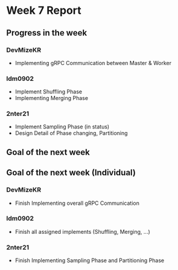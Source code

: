 # Week 7 Report

## Progress in the week

  
### DevMizeKR
- Implementing gRPC Communication between Master & Worker

### ldm0902
- Implement Shuffling Phase
- Implementing Merging Phase

### 2nter21
- Implement Sampling Phase (in status)
- Design Detail of Phase changing, Partitioning

## Goal of the next week


## Goal of the next week (Individual)

### DevMizeKR
- Finish Implementing overall gRPC Communication

### ldm0902
- Finish all assigned implements (Shuffling, Merging, ...)

### 2nter21
- Finish Implementing Sampling Phase and Partitioning Phase
